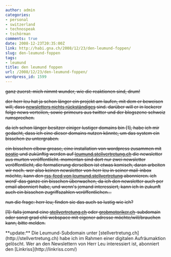 ```yaml
---
author: admin
categories:
- personal
- switzerland
- technospeak
- tschörman
comments: true
date: 2008-12-23T20:35:00Z
link: http://habi.gna.ch/2008/12/23/den-leumund-foppen/
slug: den-leumund-foppen
tags:
- leumund
title: den leumund foppen
url: /2008/12/23/den-leumund-foppen/
wordpress_id: 1599
---
```


<del>

ganz zuerst: mich nimmt wunder, wie die reaktionen sind, drum!




der herr leu hat ja schon länger ein projekt am laufen, mit dem er beweisen will, dass [newsletters nichts rückständiges](http://leumund.ch/2008/business/newsletter-mit-awebercom/) sind. darüber will er in lockerer folge news verteilen, sowie primeurs aus twitter und der blogszene schweiz rumsprechen.  





da ich schon länger besitzer einiger lustiger domains bin [1], habe ich mir gedacht, dass ich eine dieser domains nutzen könnte, um das system ein bisschen zu untergraben.




<del>ein bisschen elbow grease, eine installation von wordpress zusammen mit [postie](http://www.economysizegeek.com/wp-mail/) und zukünftig werden auf [leumund.stellvertretung.ch](http://leumund.stellvertretung.ch/) die newsletter aus murten veröffentlicht. momentan sind dort nur zwei newsletter veröffentlicht, die formatierung derselben ist etwas komisch, daran arbeiten wir noch. wer also keinen newsletter von herr leu in seiner mail-inbox möchte, kann den [rss-feed von leumund.stellvertretung](http://leumund.stellvertretung.ch/feed/) abonnieren. ich werd' das ganze ein bisschen überwachen, da ich den newsletter auch per email abonniert habe, und wenn's jemand interessiert, kann ich in zukunft auch ein bisschen zugriffszahlen veröffentlichen...</del>




nun die frage: herr leu; finden sie das auch so lustig wie ich?




[1]: falls jemand eine [stellvertretung.ch](http://stellvertretung.ch/) oder [grobmotoriker.ch](http://grobmotoriker.ch/)-subdomain oder sonst grad chli webspace mit eigener adresse möchte/will/brauchen kann, bitte melden.

</del>
**update:** Die Leumund-Subdomain unter [stellvertretung.ch](http://stellvertretung.ch) habe ich im Rahmen einer digitalen Aufräumaktion gelöscht. Wer an den Newslettern von Herr Leu interessiert ist, abonniert den [Linkriss](http://linkriss.com/)


